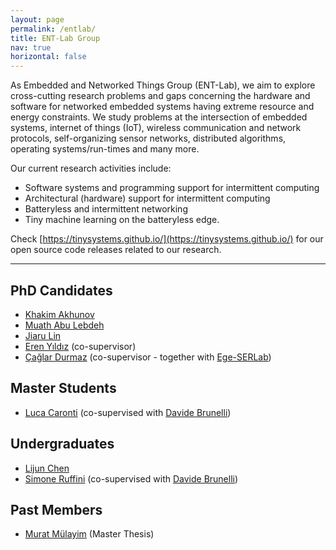 ```yaml
---
layout: page
permalink: /entlab/
title: ENT-Lab Group
nav: true
horizontal: false
---
```



As Embedded and Networked Things Group (ENT-Lab), we aim to explore cross-cutting research problems and gaps concerning the hardware and software for networked embedded systems having extreme resource and energy constraints. We study problems at the intersection of embedded systems, internet of things (IoT), wireless communication and network protocols, self-organizing sensor networks, distributed algorithms, operating systems/run-times and many more.

Our current research activities include:
- Software systems and programming support for intermittent computing
- Architectural (hardware) support for intermittent computing
- Batteryless and intermittent networking
- Tiny machine learning on the batteryless edge.

Check [https://tinysystems.github.io/](https://tinysystems.github.io/) for our open source code releases related to our research.

---

## PhD Candidates
- [Khakim Akhunov](https://webapps.unitn.it/du/en/Persona/PER0230856)
- [Muath Abu Lebdeh](https://webapps.unitn.it/du/it/Persona/PER0242263)
- [Jiaru Lin](https://webapps.unitn.it/du/en/Persona/PER0242736)
- [Eren Yıldız](https://erenyildiz33.github.io/) (co-supervisor)
- [Çağlar Durmaz](https://www.researchgate.net/profile/Caglar_Durmaz) (co-supervisor - together with [Ege-SERLab](http://akademik.ube.ege.edu.tr/serlab/))

## Master Students
- [Luca Caronti](https://github.com/lucacaronti) (co-supervised with [Davide Brunelli](https://webapps.unitn.it/du/en/Persona/PER0061723/Curriculum))

## Undergraduates
- [Lijun Chen](https://github.com/chenlijun99)
- [Simone Ruffini](https://simoneruffini.github.io/)  (co-supervised with [Davide Brunelli](https://webapps.unitn.it/du/en/Persona/PER0061723/Curriculum))

## Past Members
- [Murat Mülayim](https://www.linkedin.com/in/mulayimmurat/) (Master Thesis)  
